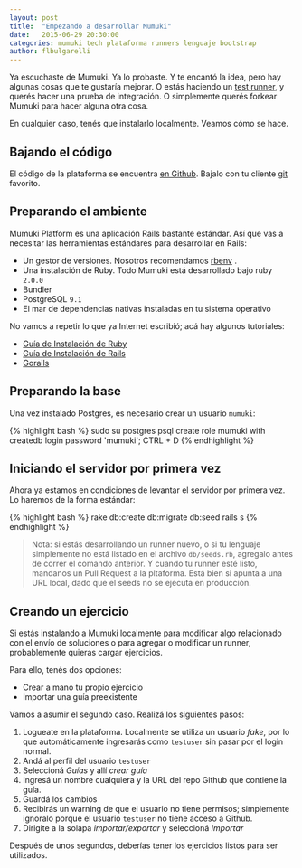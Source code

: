 ```yaml
---
layout: post
title:  "Empezando a desarrollar Mumuki"
date:   2015-06-29 20:30:00
categories: mumuki tech plataforma runners lenguaje bootstrap
author: flbulgarelli
---
```


Ya escuchaste de Mumuki. Ya lo probaste. Y te encantó la idea, pero hay algunas cosas que te gustaría mejorar. O estás haciendo un [test runner](http://mumuki.org/mumuki/tech/plataforma/runners/lenguaje/2015/06/22/extendiendo-mumuki-runners/), y querés hacer una prueba de integración. O simplemente querés forkear Mumuki para hacer alguna otra cosa.

En cualquier caso, tenés que instalarlo localmente. Veamos cómo se hace.

## Bajando el código

El código de la plataforma se encuentra [en Github](https://github.com/mumuki/mumuki-platform). Bajalo con tu cliente [git](https://git-scm.com/) favorito.

## Preparando el ambiente

Mumuki Platform es una aplicación Rails bastante estándar. Así que vas a necesitar las herramientas estándares para desarrollar en Rails:

  * Un gestor de versiones. Nosotros recomendamos [rbenv](https://github.com/sstephenson/rbenv) .
  * Una instalación de Ruby. Todo Mumuki está desarrollado bajo ruby `2.0.0`
  * Bundler
  * PostgreSQL `9.1`
  * El mar de dependencias nativas instaladas en tu sistema operativo

No vamos a repetir lo que ya Internet escribió; acá hay algunos tutoriales:

 * [Guía de Instalación de Ruby](http://uqbar-wiki.org/index.php?title=Gu%C3%ADa_de_Instalaci%C3%B3n_de_Ruby)
 * [Guía de Instalación de Rails](http://uqbar-wiki.org/index.php?title=Gu%C3%ADa_de_Instalaci%C3%B3n_de_Rails)
 * [Gorails](https://gorails.com/setup)

## Preparando la base

Una vez instalado Postgres, es necesario crear un usuario `mumuki`:

{% highlight bash %}
sudo su postgres
psql
create role mumuki with createdb login password 'mumuki';
CTRL + D
{% endhighlight %}


## Iniciando el servidor por primera vez

Ahora ya estamos en condiciones de levantar el servidor por primera vez. Lo haremos de la forma estándar:

{% highlight bash %}
rake db:create db:migrate db:seed
rails s
{% endhighlight %}

> Nota: si estás desarrollando un runner nuevo, o si tu lenguaje simplemente no está listado en el archivo `db/seeds.rb`, agregalo antes de correr el comando anterior. Y cuando tu runner esté listo, mandanos un Pull Request a la pltaforma. Está bien si apunta a una URL local, dado que el seeds no se ejecuta en producción.

## Creando un ejercicio

Si estás instalando a Mumuki localmente para modificar algo relacionado con el envío de soluciones o para agregar o modificar un runner, probablemente quieras cargar ejercicios.

Para ello, tenés dos opciones:

 * Crear a mano tu propio ejercicio
 * Importar una guía preexistente

Vamos a asumir el segundo caso. Realizá los siguientes pasos:

1. Logueate en la plataforma. Localmente se utiliza un usuario _fake_, por lo que automáticamente ingresarás como `testuser` sin pasar por el login normal.
2. Andá al perfil del usuario `testuser`
3. Seleccioná _Guías_ y allí _crear guía_
4. Ingresá un nombre cualquiera y la URL del repo Github que contiene la guía.
5. Guardá los cambios
6. Recibirás un warning de que el usuario no tiene permisos; simplemente ignoralo porque el usuario `testuser` no tiene acceso a Github.
7. Dirigite a la solapa _importar/exportar_ y seleccioná _Importar_

Después de unos segundos, deberías tener los ejercicios listos para ser utilizados.
